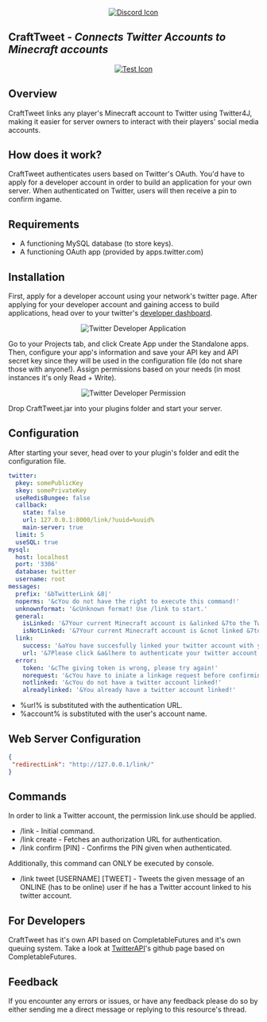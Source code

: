 <p align="center">
  <a href="https://discord.gg/VMCmgx6Sss"><img src="https://i.imgur.com/AioWqUf.png" alt="Discord Icon"/></a>
</p>

## CraftTweet - *Connects Twitter Accounts to Minecraft accounts*

<p align="center">
  <a href="https://discord.gg/VMCmgx6Sss"><img src="https://pbs.twimg.com/media/EttYQYmXAAY5D6B?format=png&name=large" alt="Test Icon"/></a>
</p>

## Overview
CraftTweet links any player's Minecraft account to Twitter using Twitter4J, making it easier for server owners to interact with their players' social media accounts.

## How does it work?
CraftTweet authenticates users based on Twitter's OAuth. You'd have to apply for a developer account in order to build an application for your own server. When authenticated on Twitter, users will then receive a pin to confirm ingame.

## Requirements

* A functioning MySQL database (to store keys).
* A functioning OAuth app (provided by apps.twitter.com)

## Installation
First, apply for a developer account using your network's twitter page. After applying for your developer account and gaining access to build applications, head over to your twitter's [developer dashboard]('https://developer.twitter.com/en/portal/dashboard').

<p align="center">
  <img src="https://i.imgur.com/diYOZoH.png" alt="Twitter Developer Application"/>
</p>

Go to your Projects tab, and click Create App under the Standalone apps. Then, configure your app's information and save your API key and API secret key since they will be used in the configuration file (do not share those with anyone!). Assign permissions based on your needs (in most instances it's only Read + Write).

<p align="center">
  <img src="https://i.imgur.com/SNqoHHa.png" alt="Twitter Developer Permission"/>
</p>

Drop CraftTweet.jar into your plugins folder and start your server.

## Configuration
After starting your sever, head over to your plugin's folder and edit the configuration file.

````YAML
twitter:
  pkey: somePublicKey
  skey: somePrivateKey
  useRedisBungee: false
  callback:
    state: false
    url: 127.0.0.1:8000/link/?uuid=%uuid%
    main-server: true
  limit: 5
  useSQL: true
mysql:
  host: localhost
  port: '3306'
  database: twitter
  username: root
messages:
  prefix: '&bTwitterLink &8|'
  noperms: '&cYou do not have the right to execute this command!'
  unknownformat: '&cUnknown format! Use /link to start.'
  general:
    isLinked: '&7Your current Minecraft account is &alinked &7to the Twitter account &a@%account%&7!'
    isNotLinked: '&7Your current Minecraft account is &cnot linked &7to any Twitter account!\n&7Use &a/link create &7to start the linking process.'
  link:
    success: '&aYou have succesfully linked your twitter account with your Minecraft account!'
    url: '&7Please click &a&lhere to authenticate your twitter account with your Minecraft account\n&7Use your &aPIN &7using /link confirm &aPIN &7to initiate the link.'
  error:
    token: '&cThe giving token is wrong, please try again!'
    norequest: '&cYou have to iniate a linkage request before confirming!'
    notlinked: '&cYou do not have a twitter account linked!'
    alreadylinked: '&You already have a twitter account linked!'
````


* %url% is substituted with the authentication URL.
* %account% is substituted with the user's account name.

## Web Server Configuration
````json
{
 "redirectLink": "http://127.0.0.1/link/"
}
````

## Commands
In order to link a Twitter account, the permission link.use should be applied.

* /link - Initial command.
* /link create - Fetches an authorization URL for authentication.
* /link confirm [PIN] - Confirms the PIN given when authenticated.

Additionally, this command can ONLY be executed by console.

* /link tweet [USERNAME] [TWEET] - Tweets the given message of an ONLINE (has to be online) user if he has a Twitter account linked to his twitter account.

## For Developers
CraftTweet has it's own API based on CompletableFutures and it's own queuing system. 
Take a look at [TwitterAPI](https://github.com/Internalizable/CraftTweet/blob/master/src/main/java/me/internalizable/crafttweet/crafttweet-common/api/TwitterAPI.java)'s github page based on CompletableFutures.

## Feedback
If you encounter any errors or issues, or have any feedback please do so by either sending me a direct message or replying to this resource's thread.

